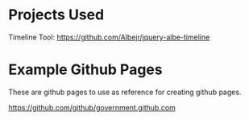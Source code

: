# Projects Used

Timeline Tool:
https://github.com/Albejr/jquery-albe-timeline


# Example Github Pages 

These are github pages to use as reference for creating github pages.

https://github.com/github/government.github.com